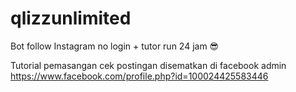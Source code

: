 # qlizzunlimited
Bot follow Instagram no login + tutor run 24 jam 😎

Tutorial pemasangan cek postingan disematkan di facebook admin https://www.facebook.com/profile.php?id=100024425583446
